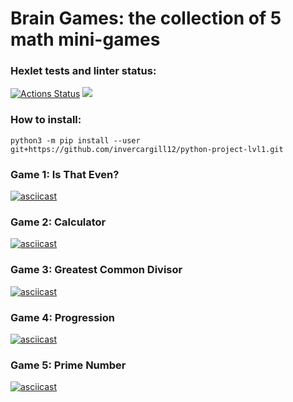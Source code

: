 # Brain Games: the collection of 5 math mini-games

### Hexlet tests and linter status:
[![Actions Status](https://github.com/invercargill12/python-project-lvl1/workflows/hexlet-check/badge.svg)](https://github.com/invercargill12/python-project-lvl1/actions)
<a href="https://codeclimate.com/github/invercargill12/python-project-lvl1/maintainability"><img src="https://api.codeclimate.com/v1/badges/c31fbb804cd6af51142d/maintainability" /></a>

### How to install:
`python3 -m pip install --user git+https://github.com/invercargill12/python-project-lvl1.git`

### Game 1: Is That Even? 
[![asciicast](https://asciinema.org/a/556049.svg)](https://asciinema.org/a/556049)

### Game 2: Calculator
[![asciicast](https://asciinema.org/a/556053.svg)](https://asciinema.org/a/556053)

### Game 3: Greatest Common Divisor
[![asciicast](https://asciinema.org/a/556251.svg)](https://asciinema.org/a/556251)

### Game 4: Progression
[![asciicast](https://asciinema.org/a/556253.svg)](https://asciinema.org/a/556253)

### Game 5: Prime Number
[![asciicast](https://asciinema.org/a/556256.svg)](https://asciinema.org/a/556256)
